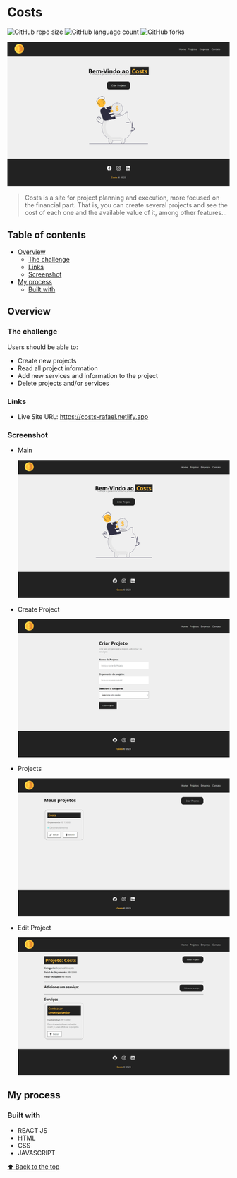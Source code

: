 # Costs

![GitHub repo size](https://img.shields.io/github/repo-size/RafaelHDSV/Costs?style=for-the-badge)
![GitHub language count](https://img.shields.io/github/languages/count/RafaelHDSV/Costs?style=for-the-badge)
![GitHub forks](https://img.shields.io/github/forks/RafaelHDSV/Costs?style=for-the-badge)

<img src="public/main.png" alt="main.png">

> Costs is a site for project planning and execution, more focused on the financial part. That is, you can create several projects and see the cost of each one and the available value of it, among other features...

## Table of contents

- [Overview](#overview)
  - [The challenge](#the-challenge)
  - [Links](#links)
  - [Screenshot](#screenshot)
- [My process](#my-process)
  - [Built with](#built-with)

## Overview

### The challenge

Users should be able to:

- Create new projects
- Read all project information
- Add new services and information to the project
- Delete projects and/or services

### Links

- Live Site URL: https://costs-rafael.netlify.app

### Screenshot

  - Main
  
    ![](public/main.png)
    
  - Create Project
    
     ![](public/create_project.png)
    
  - Projects
    
     ![](public/projects.png)
    
  - Edit Project
    
     ![](public/edit_project.png)

## My process

### Built with

- REACT JS
- HTML
- CSS 
- JAVASCRIPT

[⬆ Back to the top](#costs)<br>
